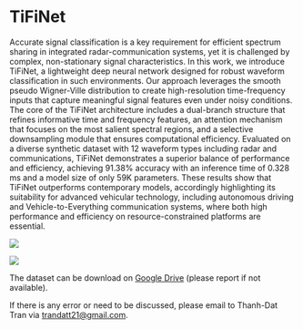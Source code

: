 # TiFiNet
Accurate signal classification is a key requirement for efficient spectrum sharing in integrated radar-communication systems, yet it is challenged by complex, non-stationary signal characteristics. In this work, we introduce TiFiNet, a lightweight deep neural network designed for robust waveform classification in such environments. Our approach leverages the smooth pseudo Wigner-Ville distribution to create high-resolution time-frequency inputs that capture meaningful signal features even under noisy conditions. The core of the TiFiNet architecture includes a dual-branch structure that refines informative time and frequency features, an attention mechanism that focuses on the most salient spectral regions, and a selective downsampling module that ensures computational efficiency. Evaluated on a diverse synthetic dataset with $12$ waveform types including radar and communications, TiFiNet demonstrates a superior balance of performance and efficiency, achieving $91.38\%$ accuracy with an inference time of $0.328$ ms and a model size of only $59$K parameters. These results show that     TiFiNet outperforms contemporary models, accordingly highlighting its suitability for advanced vehicular technology, including autonomous driving and Vehicle-to-Everything communication systems, where both high performance and efficiency on resource-constrained platforms are essential.

![](https://github.com/DatChanThanh/TiFiNet/blob/915d06ddb2614dbd01d5f436059c414d7ee43b6a/ISAC_system.png)

![](https://github.com/DatChanThanh/TiFiNet/blob/c67d23808aa366ea217d679c75a1f493b4c40dfd/architecture.png)

The dataset can be download on [Google Drive](https://drive.google.com/drive/u/1/folders/14DWPcBVMQ7CrNo13gEoDppv6Rn0Ze0c3) (please report if not available).

If there is any error or need to be discussed, please email to Thanh-Dat Tran via [trandatt21@gmail.com](trandatt21@gmail.com).
